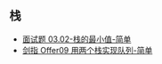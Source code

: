 ## 栈

- [面试题 03.02-栈的最小值-简单](stack/0302-栈的最小值.md)
- [剑指 Offer09 用两个栈实现队列-简单](stack/剑指Offer09-用两个栈实现队列.md)
